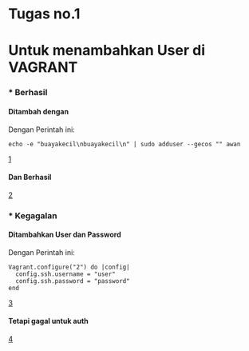 # Tugas no.1

# Untuk menambahkan User di VAGRANT

### * Berhasil
#### Ditambah dengan
Dengan Perintah ini:
```
echo -e "buayakecil\nbuayakecil\n" | sudo adduser --gecos "" awan
```
[1](/gambar/Screenshot%20from%202018-03-13%2003-21-01.png)
#### Dan Berhasil
[2](/gambar/Screenshot%20from%202018-03-13%2003-21-13.png)
### * Kegagalan 
#### Ditambahkan User dan Password
Dengan Perintah ini:
```
Vagrant.configure("2") do |config|
  config.ssh.username = "user"
  config.ssh.password = "password"
end
```
[3](/gambar/Screenshot%20from%202018-03-13%2003-06-43.png)
#### Tetapi gagal untuk auth
[4](/gambar/Screenshot%20from%202018-03-13%2003-06-27.png)

